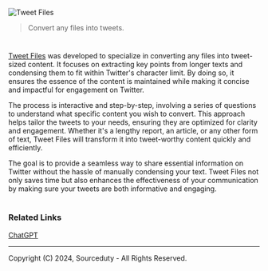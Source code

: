 ![Tweet Files](https://github.com/user-attachments/assets/00bed3ea-f969-4c01-b59c-865533106b1a)

> Convert any files into tweets.

#

[Tweet Files](https://chatgpt.com/g/g-jJRoFETYE-tweet-files) was developed to specialize in converting any files into tweet-sized content. It focuses on extracting key points from longer texts and condensing them to fit within Twitter's character limit. By doing so, it ensures the essence of the content is maintained while making it concise and impactful for engagement on Twitter.

The process is interactive and step-by-step, involving a series of questions to understand what specific content you wish to convert. This approach helps tailor the tweets to your needs, ensuring they are optimized for clarity and engagement. Whether it's a lengthy report, an article, or any other form of text, Tweet Files will transform it into tweet-worthy content quickly and efficiently.

The goal is to provide a seamless way to share essential information on Twitter without the hassle of manually condensing your text. Tweet Files not only saves time but also enhances the effectiveness of your communication by making sure your tweets are both informative and engaging.

#
### Related Links

[ChatGPT](https://github.com/sourceduty/ChatGPT)

***
Copyright (C) 2024, Sourceduty - All Rights Reserved.
